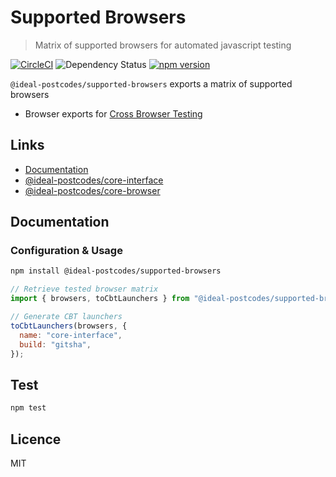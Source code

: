 # Supported Browsers

> Matrix of supported browsers for automated javascript testing

[![CircleCI](https://circleci.com/gh/ideal-postcodes/supported-browsers.svg?style=svg)](https://circleci.com/gh/ideal-postcodes/supported-browsers)
![Dependency Status](https://david-dm.org/ideal-postcodes/supported-browsers.svg)
[![npm version](https://badge.fury.io/js/%40ideal-postcodes%2Fsupported-browsers.svg)](https://badge.fury.io/js/%40ideal-postcodes%2Fsupported-browsers)

`@ideal-postcodes/supported-browsers` exports a matrix of supported browsers

- Browser exports for [Cross Browser Testing](https://crossbrowsertesting.com)

## Links

- [Documentation](https://supported-browsers.ideal-postcodes.dev)
- [@ideal-postcodes/core-interface](https://github.com/ideal-postcodes/core-interface)
- [@ideal-postcodes/core-browser](https://github.com/ideal-postcodes/core-browser)

## Documentation

### Configuration & Usage

```bash
npm install @ideal-postcodes/supported-browsers
```

```javascript
// Retrieve tested browser matrix
import { browsers, toCbtLaunchers } from "@ideal-postcodes/supported-browsers";

// Generate CBT launchers
toCbtLaunchers(browsers, { 
  name: "core-interface",
  build: "gitsha",
});
```

## Test

```bash
npm test
```

## Licence

MIT
